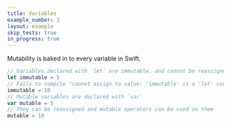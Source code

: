 ```yaml
---
title: Variables
example_number: 3
layout: example
skip_tests: true
in_progress: true
---
```


Mutability is baked in to every variable in Swift.

```swift
// Variables declared with `let` are immutable, and cannot be reassigned
let immutable = 5
// Fails to compile "cannot assign to value: 'immutable' is a 'let' constant"
immutable = 10
// Mutable variables are declared with `var`
var mutable = 5
// They can be reassigned and mutable operators can be used on them
mutable = 10
```
